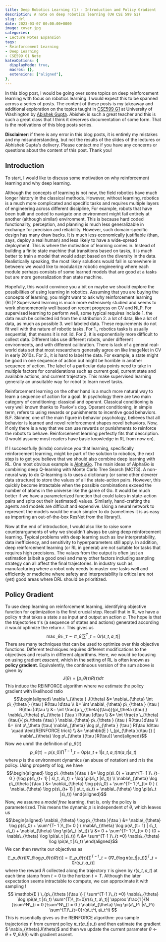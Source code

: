 ```yaml
---
title: Deep Robotics Learning (1) - Introduction and Policy Gradient
description: A note on deep robotics learning (UW CSE 599 G1)
slug: drl
date: 2023-03-07 00:00:00+0000
image: cover.jpg
categories:
- Lecture Notes Expansion
tags:
- Reinforcement Learning
- Deep Learning
- CSE599 G1 Note
katexOptions: {
  displayMode: true,
  macros: {},
  extensions: ["aligned"],
},
---
```


In this blog post, I would be going over some topics on deep reinforcement learning with focus on robotics learning. I would 
expect this to be spanned across a series of posts. The content of these posts is my takeaway and additional exploration 
on the topics taught in [CSE599 G1](https://courses.cs.washington.edu/courses/cse599g/23wi/) at University of Washington
by [Abishek Gupta](https://homes.cs.washington.edu/~abhgupta/). Abishek is such a great teacher and this is such a great 
class that I think it deserves documentation of some form. That is the motivations of this blog posts series. 

**Disclaimer**: if there is any error in this blog posts, it is entirely my mistakes and my misunderstanding, but not 
the results of the slides of the lectures or Abhishek Gupta's delivery. Please contact me if you have any concerns or 
questions about the content of this post. Thank you!

## Introduction

To start, I would like to discuss some motivation on why reinforcement learning and why deep learning. 

Although the concepts of learning is not new, the field robotics have much longer history in the classical methods. However, without learning, robotics is a much more complicated and specific tasks and requires multiple 
layers of engineering across different discipline, For example, robots that have been built and coded to navigate one 
environment might fail entirely at another (although similar) environment. This is because hard coded functionality, 
perception, and planning is much less generalizable in exchange for precision and reliability. However, such domain-specific
design has many draw backs. It is much less economically justifiable (than, says, deploy a real human) and less likely
to have a wide-spread deployment. This is where the motivation of learning comes in. Instead of building a finite state
machine that transitions based on tasks, it is much better to train a model that would adapt based on the diversity in 
the data. Realistically speaking, the most likely solutions would fall in somewhere in between: we would like to 
modularize robotic engineering where each module perhaps consists of some learned models that are good at a tasks but 
are more generalization than state machine.

Hopefully, this would convince you a bit on maybe we should explore the possibilities of using learning in robotics. 
Assuming that you are buying the concepts of learning, you might want to ask why reinforcement learning (RL)? Supervised
learning is much more extensively studied and seems to work phenomenonly well based on recent progress on CV and NLP.
For supervised learning to perform well, some typical requires include 1. the data much be collected iid from the 
distribution 2. a lot of data, like a lot of data, as much as possible 3. well labeled data. These requirements 
do not fit well with the nature of robotic tasks. For 1., robotics tasks is usually sequential, that means it is not iid. 
For 2, it is exponentially more difficult to collect data. Different labs use different robots, under different 
environments, and with different calibration. There is lack of a general real-world data set that most researchers 
generally agree on like ImageNet in CV in early 2010s. For 3., it is hard to label the data. For example, a state 
might be good in one sequence of action but might be horrible in another sequence of action. The label of a particular 
data points need to take in multiple factors for considerations such as current goal, current state and available actions, 
and current trajectory. This make supervised learning generally an unsuitable way for robot to learn novel tasks. 

Reinforcement learning on the other hand is a much more natural way to learn a sequence of action for a goal. In 
psychology there are two main category of conditioning: classical and operant. Classical conditioning is very well
known thanks to Pavlov's dog. Operant conditioning, in simple term, refers to using rewards or punishments to incentive
good behaviors. B.F. Skinner, one of the main figure in behavior psychology, believes that all behavior is learned and 
novel reinforcement shapes novel behaviors. Now, if only there is a way that we can use rewards or punishments to 
reinforce the robots to behave. Reinforcement learning perfectly fits that description. (I would assume
most readers have basic knowledge in RL from now on).

If I successfully (kinda) convince you that learning, specifically reinforcement learning, might be 
part of the solution to robotics, the next step is to get you believe that we should also combine
deep learning with RL. One most obvious example is [AlphaGo](https://www.nature.com/articles/nature16961).
The main ideas of AlphaGo is combining deep Q-learning with Monte Carlo Tree Search (MCTS). A 
non-neural way to do Q-learning is to uses a dictionary (or some other cleverer data structure) to 
store the values of all the state-action pairs. However, this quickly become intractable when the 
possible combinations exceed the number of atoms in the universe like the game of Go. It would be 
much better if we have a parameterized function that could takes in state-action pairs and spits out
their (estimated) values. Similarly, hand-crafting the agents and models are difficult and expensive.
Using a neural network to represent the models would be much simpler to do (sometimes it is as 
easy as importing an out-of-the-box ResNet from the library!). 

Now at the end of introduction, I would also like to raise some counterarguments of why we shouldn't
always be using deep reinforcement learning. Typical problems with deep learning such as low 
interpretability, data inefficiency, and sensitivity to hyperparameters still apply. In addition, 
deep reinforcement learning (or RL in general) are not suitable for tasks that requires high precisions.
The values from the output is often just an estimation (albeit a good one) and many other factors 
including sampling strategy can all affect the final trajectories. In industry such as manufacturing
where a robot only needs to master one tasks well and efficiently or medicine where safety and interpretability is critical
are not (yet) good areas where DRL should be prioritized. 

## Policy Gradient

To use deep learning on reinforcement learning, identifying objective function for optimization is the first crucial step. Recall that in RL we have a policy $\pi$ that takes a state $s$ as input and output an action $a$. The hope is that the trajectories $\tau$'s (a sequence of states and actions) generated according $\pi$ would optimize the return $r$. This gives us
$$
\max\_{\theta} \mathbb{E}\_{\tau \sim \pi\_{\theta}} [\sum^T\_{t = 0 } r (s\_t, a\_t)]
$$
There are many techniques that can be used to optimize over this objective functions. Different techniques requires different modifications to the objectives and results in different algorithms. Here, we would be focusing on using gradient *asscent*, which in the setting of RL is often known as **policy gradient**. Equivalently, the continuous version of the sum above is given by 
$$
    J(\theta) = \int p\_{\theta } (\tau ) R(\tau )d\tau 
$$
This induce the REINFORCE algorithm where we estimate the policy gradient with likelihood ratio
$$\begin{aligned}
       \nabla \_{\theta } J(\theta) &= \nabla\_{\theta} \int p\_{\theta } (\tau ) R(\tau )d\tau \\ 
       &=  \int \nabla\_{\theta} p\_{\theta } (\tau ) R(\tau )d\tau \\
       &=   \int \frac{p \_{\theta}(\tau)}{p\_\theta (\tau) } \nabla\_{\theta} p\_{\theta } (\tau ) R(\tau )d\tau \\
       &=   \int \frac{p \_{\theta}(\tau)}{ p\_\theta (\tau) } \nabla\_{\theta} p\_{\theta } (\tau ) R(\tau )d\tau \\
       &=  \int p\_\theta (\tau) \nabla\_{\theta} \log p\_{\theta } (\tau ) R(\tau )d\tau \quad \text{REINFORCE trick} \\
       &= \mathbb{E } \_{p\_{\theta }(\tau )} [ \nabla\_{\theta} \log p\_{\theta }(\tau )R(\tau)]
\end{aligned}$$
Now we unroll the definition of $p\_{\theta }(\tau )$
$$
p\_{\theta }(\tau ) = p(s\_0) \prod^{T- 1 }\_{t= 0 }p(s\_{t+ 1} | s\_t, a\_t) \pi(a\_t |s\_t)
$$
where $p$ is the environment dynamics (an abuse of notation) and $\pi$ is the policy. Using property of log, we have 
$$\begin{aligned}
\log p\_{\theta }(\tau ) &= \log p(s\_0) +  \sum^{T- 1 }\_{t= 0 } (\log p(s\_{t+ 1} | s\_t, a\_t) + \log \pi(a\_t |s\_t)) \\
 \nabla\_{\theta} \log p\_{\theta }(\tau ) &=  \nabla\_{\theta} \log p(s\_0) +  \sum^{T- 1 }\_{t= 0 } ( \nabla\_{\theta} \log p(s\_{t+ 1} | s\_t, a\_t) +  \nabla\_{\theta} \log \pi(a\_t |s\_t)) 
\end{aligned}$$
Now, we assume a *model free* learning, that is, only the policy is parameterized. This means the dynamic $p$ is independent of $\theta$, which leaves us  
$$\begin{aligned}
 \nabla\_{\theta} \log p\_{\theta }(\tau ) &=  \nabla\_{\theta} \log p(s\_0) +  \sum^{T- 1 }\_{t= 0 } ( \nabla\_{\theta} \log p(s\_{t+ 1} | s\_t, a\_t) +  \nabla\_{\theta} \log \pi(a\_t |s\_t))  \\ 
 &= 0 +  \sum^{T- 1 }\_{t= 0 } (0 +  \nabla\_{\theta} \log \pi(a\_t |s\_t)) \\ 
 &= \sum^{T-1 }\_{t =0}   \nabla\_{\theta} \log \pi(a\_t |s\_t)
\end{aligned}$$
We can then rewrite our objectives as 
$$
 \mathbb{E } \_{p\_{\theta }(\tau )} [ \nabla\_{\theta} \log p\_{\theta }(\tau )R(\tau)] =  \mathbb{E } \_{p\_{\theta }(\tau )} [  \sum^{T-1 }\_{t =0}   \nabla\_{\theta} \log \pi(a\_t |s\_t) \sum^{T}\_{t=0}r(s\_t, a\_t)]
$$
where the reward $R$ collected along the trajectory $\tau$ is given by $r(s\_t, a\_t)$ at each time stamp from $t = 0$ to the horizon $t=T$. Although the later expectation seems intractable to compute,  we can approximate it with sampling !
$$
  \mathbb{E } \_{p\_{\theta }(\tau )} [  \sum^{T-1 }\_{t =0}   \nabla\_{\theta} \log \pi(a\_t |s\_t) \sum^{T}\_{t=0}r(s\_t, a\_t)] \approx \frac{1 }{N }\sum^N\_{i = 0 }\sum^N\_{t = 0 }  \nabla\_{\theta} \log \pi(a\_t^i |s\_t^i) \sum^{T}\_{t=0}r(s\_t^i, a\_t^i)
$$
This is essentially gives us the REINFORCE algorithm: you sample trajectories $\tau^i$ from current policy $\pi\_{\tau} (a\_t | s\_t)$ and then estimate the gradient $ \nabla\_{\theta}J(\theta)$ and then we update the current parameter $\theta \leftarrow \theta + \nabla\_{\theta}J(\theta)$ with gradient ascent. 


